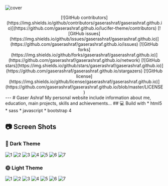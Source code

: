 
![cover](imgs/cover.jpg)


<div align="center">
[![GitHub contributors](https://img.shields.io/github/contributors/gaserashraf/gaserashraf.github.io)](https://github.com/gaserashraf.github.io/lucifer-theme/contributors)
[![GitHub issues](https://img.shields.io/github/issues/gaserashraf/gaserashraf.github.io)](https://github.com/gaserashraf/gaserashraf.github.io/issues)
[![GitHub forks](https://img.shields.io/github/forks/gaserashraf/gaserashraf.github.io)](https://github.com/gaserashraf/gaserashraf.github.io/network)
[![GitHub stars](https://img.shields.io/github/stars/gaserashraf/gaserashraf.github.io)](https://github.com/gaserashraf/gaserashraf.github.io/stargazers)
[![GitHub license](https://img.shields.io/github/license/gaserashraf/gaserashraf.github.io)](https://github.com/gaserashraf/gaserashraf.github.io/blob/master/LICENSE)
</div>
---
# Gaser Ashraf
My personal website include information about me, education, main projects, skills and achievements...
## 💻 Build with
* html5
* sass
* javascript
* bootstrap 4

## 📷 Screen Shots
### 🌙 Dark Theme
![1](ss/d1.PNG)
![2](ss/d2.PNG)
![3](ss/d3.PNG)
![4](ss/d4.PNG)
![5](ss/d5.PNG)
![6](ss/d6.PNG)
![7](ss/d7.PNG)
### 🌞 Light Theme
![1](ss/l1.PNG)
![2](ss/l2.PNG)
![3](ss/l3.PNG)
![4](ss/l4.PNG)
![5](ss/l5.PNG)
![6](ss/l6.PNG)
![7](ss/l7.PNG)
